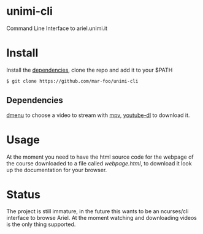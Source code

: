 # unimi-cli
Command Line Interface to ariel.unimi.it

# Install
Install the [dependencies](#Dependencies), clone the repo and add it to your $PATH

~~~ sh
$ git clone https://github.com/mar-foo/unimi-cli
~~~

## Dependencies
[dmenu](https://tools.suckless.org/dmenu) to choose a video to stream with [mpv](https://mpv.io), [youtube-dl](https://youtube-dl.org) to download it.

# Usage
At the moment you need to have the html source code for the webpage of the course downloaded to a file called *webpage.html*, to download it look up the documentation for your browser.

# Status
The project is still immature, in the future this wants to be an ncurses/cli interface to browse Ariel.
At the moment watching and downloading videos is the only thing supported.
